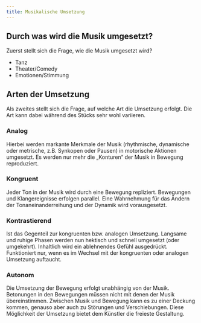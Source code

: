 ```yaml
---
title: Musikalische Umsetzung
---
```


## Durch was wird die Musik umgesetzt?

Zuerst stellt sich die Frage, wie die Musik umgesetzt wird?

- Tanz
- Theater/Comedy
- Emotionen/Stimmung

## Arten der Umsetzung

Als zweites stellt sich die Frage, auf welche Art die Umsetzung erfolgt. Die Art
kann dabei während des Stücks sehr wohl variieren.

### Analog

Hierbei werden markante Merkmale der Musik (rhythmische, dynamische oder
metrische, z.B. Synkopen oder Pausen) in motorische Aktionen umgesetzt. Es
werden nur mehr die „Konturen“ der Musik in Bewegung reproduziert.

### Kongruent

Jeder Ton in der Musik wird durch eine Bewegung repliziert. Bewegungen und
Klangereignisse erfolgen parallel. Eine Wahrnehmung für das Ändern der
Tonaneinanderreihung und der Dynamik wird vorausgesetzt.

### Kontrastierend

Ist das Gegenteil zur kongruenten bzw. analogen Umsetzung. Langsame und ruhige
Phasen werden nun hektisch und schnell umgesetzt (oder umgekehrt). Inhaltlich
wird ein ablehnendes Gefühl ausgedrückt. Funktioniert nur, wenn es im Wechsel
mit der kongruenten oder analogen Umsetzung auftaucht.

### Autonom

Die Umsetzung der Bewegung erfolgt unabhängig von der Musik. Betonungen in den Bewegungen müssen nicht mit denen der Musik übereinstimmen. Zwischen Musik und Bewegung kann es zu einer Deckung kommen, genauso aber auch zu Störungen und Verschiebungen. Diese Möglichkeit der Umsetzung bietet dem Künstler die freieste Gestaltung.
